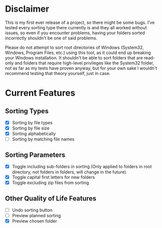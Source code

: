 # Disclaimer
This is my first ever release of a project, so there might be some bugs. I've tested every sorting type there currently is and they all worked without issues, so even if you encounter problems, having your folders sorted incorrectly shouldn't be one of said problems.

Please do not attempt to sort root directories of Windows (System32, Windows, Program Files, etc.) using this tool, as it could end up breaking your Windows installation. It shouldn't be able to sort folders that are read-only and folders that require high-level privileges like the System32 folder, not as far as my tests have proven anyway, but for your own sake I wouldn't recommend testing that theory yourself, just in case.

# Current Features
## Sorting Types
- [x] Sorting by file types
- [x] Sorting by file size
- [x] Sorting alphabetically
- [ ] Sorting by matching file names
## Sorting Parameters
- [x] Toggle including sub-folders in sorting (Only applied to folders in root directory, not folders in folders, will change in the future)
- [x] Toggle capital first letters for new folders
- [x] Toggle excluding zip files from sorting
## Other Quality of Life Features
- [ ] Undo sorting button
- [ ] Preview planned sorting
- [x] Preview chosen folder
